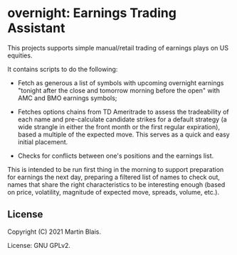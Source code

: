 # overnight: Earnings Trading Assistant

This projects supports simple manual/retail trading of earnings plays on US
equities.

It contains scripts to do the following:

- Fetch as generous a list of symbols with upcoming overnight earnings "tonight
  after the close and tomorrow morning before the open" with AMC and BMO
  earnings symbols;

- Fetches options chains from TD Ameritrade to assess the tradeability of each
  name and pre-calculate candidate strikes for a default strategy (a wide
  strangle in either the front month or the first regular expiration), based a
  multiple of the expected move. This serves as a quick and easy initial
  placement.

- Checks for conflicts between one's positions and the earnings list.

This is intended to be run first thing in the morning to support preparation for
earnings the next day, preparing a filtered list of names to check out, names
that share the right characteristics to be interesting enough (based on price,
volatility, magnitude of expected move, spreads, volume, etc.).

## License

Copyright (C) 2021  Martin Blais.

License: GNU GPLv2.
